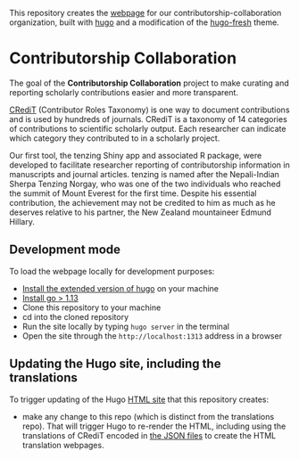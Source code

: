 This repository creates the [webpage](https://contributorshipcollaboration.github.io/) for our contributorship-collaboration organization, built with [hugo](https://gohugo.io/) and a modification of the [hugo-fresh](https://github.com/StefMa/hugo-fresh) theme.

# Contributorship Collaboration

The goal of the __Contributorship Collaboration__ project to make curating and reporting scholarly contributions easier and more transparent.

[CRediT](http://credit.niso.org/) (Contributor Roles Taxonomy) is one way to document contributions and is used by hundreds of journals. CRediT is a
taxonomy of 14 categories of contributions to scientific scholarly output. Each researcher can indicate which category they contributed to
in a scholarly project.

Our first tool, the tenzing Shiny app and associated R package, were developed to facilitate researcher reporting of contributorship information in manuscripts and journal articles. tenzing is named after the Nepali-Indian Sherpa Tenzing Norgay, who was one of the two individuals who reached the summit of Mount Everest for the first time. Despite his essential contribution, the achievement may not be credited to him as much as he deserves relative to his partner, the New Zealand mountaineer Edmund Hillary.

## Development mode

To load the webpage locally for development purposes:

* [Install the extended version of hugo](https://gohugo.io/installation/) on your machine
* [Install go > 1.13](https://go.dev/dl/)
* Clone this repository to your machine
* cd into the cloned repository
* Run the site locally by typing `hugo server` in the terminal
* Open the site through the `http://localhost:1313` address in a browser

## Updating the Hugo site, including the translations 

To trigger updating of the Hugo [HTML site](https://contributorshipcollaboration.github.io/) that this repository creates:
  * make any change  to this repo (which is distinct from the translations repo). That will trigger Hugo to re-render the HTML, including using the  translations of CRediT encoded in [the JSON files](https://github.com/contributorshipcollaboration/credit-translation/tree/main/translations) to create the HTML translation webpages.
